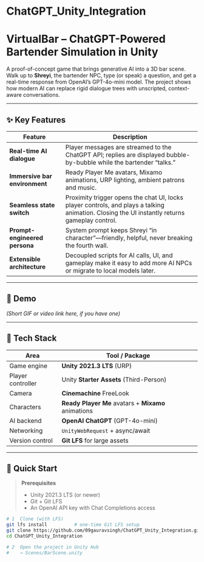 # ChatGPT_Unity_Integration
# VirtualBar – ChatGPT-Powered Bartender Simulation in Unity
A proof-of-concept game that brings generative AI into a 3D bar scene.  
Walk up to **Shreyi**, the bartender NPC, type (or speak) a question, and get a real-time response from OpenAI’s GPT-4o-mini model. The project shows how modern AI can replace rigid dialogue trees with unscripted, context-aware conversations.

---

## ✨ Key Features
| Feature | Description |
|---------|-------------|
| **Real-time AI dialogue** | Player messages are streamed to the ChatGPT API; replies are displayed bubble-by-bubble while the bartender “talks.” |
| **Immersive bar environment** | Ready Player Me avatars, Mixamo animations, URP lighting, ambient patrons and music. |
| **Seamless state switch** | Proximity trigger opens the chat UI, locks player controls, and plays a talking animation. Closing the UI instantly returns gameplay control. |
| **Prompt-engineered persona** | System prompt keeps Shreyi “in character”—friendly, helpful, never breaking the fourth wall. |
| **Extensible architecture** | Decoupled scripts for AI calls, UI, and gameplay make it easy to add more AI NPCs or migrate to local models later. |

---

## 📸 Demo
*(Short GIF or video link here, if you have one)*

---

## 🔧 Tech Stack
| Area | Tool / Package |
|------|----------------|
| Game engine | **Unity 2021.3 LTS** (URP) |
| Player controller | Unity **Starter Assets** (Third-Person) |
| Camera | **Cinemachine** FreeLook |
| Characters | **Ready Player Me** avatars + **Mixamo** animations |
| AI backend | **OpenAI ChatGPT** (GPT-4o-mini) |
| Networking | `UnityWebRequest` + async/await |
| Version control | **Git LFS** for large assets |

---

## 🚀 Quick Start

> **Prerequisites**
> * Unity 2021.3 LTS (or newer)  
> * Git + Git LFS  
> * An OpenAI API key with Chat Completions access

```bash
# 1  Clone (with LFS) 
git lfs install          # one-time Git LFS setup
git clone https://github.com/09gauravsingh/ChatGPT_Unity_Integration.git
cd ChatGPT_Unity_Integration

# 2  Open the project in Unity Hub
#    → Scenes/BarScene.unity

